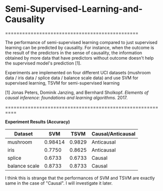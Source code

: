 # Semi-Supervised-Learning-and-Causality
===============================================

The performance of semi-supervised learning compared to just supervised learning can be predicted by causality.
For instance, when the outcome is the result of the predictors in the sense of causality, the information obtained by more data that have predictors without outcome doesn't help the supervised model's prediction [1].

Experiments are implemented on four different UCI datasets (mushroom data / iris data / splice data / balance scale data) and use SVM for supervised learning, TSVM for semi-supervised learning

[1] Jonas Peters, Dominik Janzing, and Bernhard Sholkopf. *Elements of causal inference: foundations and learning algorithms.* 2017.

==========================================================

**Experiment Results (Accuracy)**

|Dataset|SVM|TSVM|Causal/Anticausal|
|-----|----|----|------|
|mushroom|0.98414|0.9829|Anticausal|
|iris|0.7750|0.8625|Anticausal|
|splice|0.6733|0.6733|Causal|
|balance scale|0.8733|0.8733|Causal|



I think this is strange that the performances of SVM and TSVM are exactly same in the case of "Causal". I will investigate it later.
